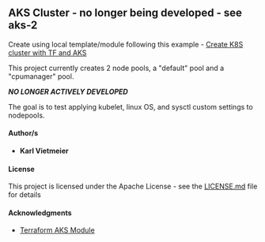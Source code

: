 ## AKS Cluster - no longer being developed - see aks-2

Create using local template/module following this example - [Create K8S cluster with TF and AKS](https://docs.microsoft.com/en-us/azure/developer/terraform/create-k8s-cluster-with-tf-and-aks)

This project currently creates 2 node pools, a "default" pool and a "cpumanager" pool.

***NO LONGER ACTIVELY DEVELOPED***

The goal is to test applying kubelet, linux OS, and sysctl custom settings to nodepools.

#### Author/s

* **Karl Vietmeier**

#### License

This project is licensed under the Apache License - see the [LICENSE.md](LICENSE.md) file for details

#### Acknowledgments

* [Terraform AKS Module](https://registry.terraform.io/modules/Azure/aks/azurerm/latest)

